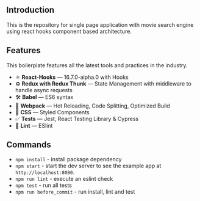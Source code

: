 ## Introduction

This is the repository for single page application with movie search engine using react hooks component based architecture.

## Features

This boilerplate features all the latest tools and practices in the industry.

- ⚛ **React-Hooks** — 16.7.0-alpha.0 with Hooks
- ♻ **Redux with Redux Thunk** — State Management with middleware to handle async requests
- 🛠 **Babel** — ES6 syntax
- 🚀 **Webpack**  — Hot Reloading, Code Splitting, Optimized Build
- 💅 **CSS** — Styled Components
- ✅  **Tests** — Jest, React Testing Library & Cypress
- 💖  **Lint** — ESlint

## Commands

- `npm install` - install package dependency
- `npm start` - start the dev server to see the example app at `http://localhost:8080`.
- `npm run lint` - execute an eslint check
- `npm test` - run all tests
- `npm run before_commit` - run install, lint and test 

